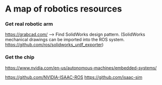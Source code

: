 # A map of robotics resources

### Get real robotic arm

https://grabcad.com/ --> Find SolidWorks design pattern. (SolidWorks mechanical drawings can be imported into the ROS system. https://github.com/ros/solidworks_urdf_exporter)

### Get the chip 

https://www.nvidia.com/en-us/autonomous-machines/embedded-systems/

https://github.com/NVIDIA-ISAAC-ROS
https://github.com/isaac-sim

###  
